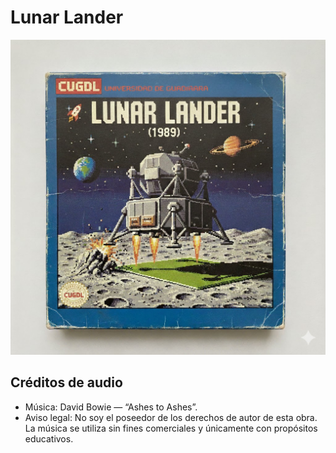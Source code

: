 # Lunar Lander

![Lunar Lander 1989](./LUNAR_LANDER_1989.jpg)

## Créditos de audio
- Música: David Bowie — “Ashes to Ashes”.
- Aviso legal: No soy el poseedor de los derechos de autor de esta obra. La música se utiliza sin fines comerciales y únicamente con propósitos educativos.
